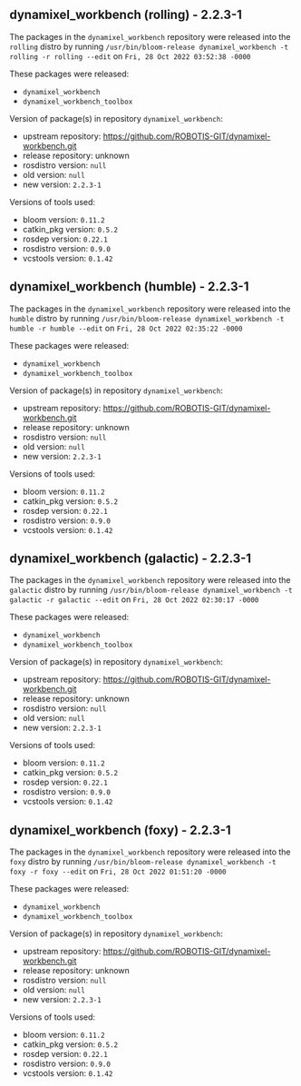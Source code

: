 ## dynamixel_workbench (rolling) - 2.2.3-1

The packages in the `dynamixel_workbench` repository were released into the `rolling` distro by running `/usr/bin/bloom-release dynamixel_workbench -t rolling -r rolling --edit` on `Fri, 28 Oct 2022 03:52:38 -0000`

These packages were released:
- `dynamixel_workbench`
- `dynamixel_workbench_toolbox`

Version of package(s) in repository `dynamixel_workbench`:

- upstream repository: https://github.com/ROBOTIS-GIT/dynamixel-workbench.git
- release repository: unknown
- rosdistro version: `null`
- old version: `null`
- new version: `2.2.3-1`

Versions of tools used:

- bloom version: `0.11.2`
- catkin_pkg version: `0.5.2`
- rosdep version: `0.22.1`
- rosdistro version: `0.9.0`
- vcstools version: `0.1.42`


## dynamixel_workbench (humble) - 2.2.3-1

The packages in the `dynamixel_workbench` repository were released into the `humble` distro by running `/usr/bin/bloom-release dynamixel_workbench -t humble -r humble --edit` on `Fri, 28 Oct 2022 02:35:22 -0000`

These packages were released:
- `dynamixel_workbench`
- `dynamixel_workbench_toolbox`

Version of package(s) in repository `dynamixel_workbench`:

- upstream repository: https://github.com/ROBOTIS-GIT/dynamixel-workbench.git
- release repository: unknown
- rosdistro version: `null`
- old version: `null`
- new version: `2.2.3-1`

Versions of tools used:

- bloom version: `0.11.2`
- catkin_pkg version: `0.5.2`
- rosdep version: `0.22.1`
- rosdistro version: `0.9.0`
- vcstools version: `0.1.42`


## dynamixel_workbench (galactic) - 2.2.3-1

The packages in the `dynamixel_workbench` repository were released into the `galactic` distro by running `/usr/bin/bloom-release dynamixel_workbench -t galactic -r galactic --edit` on `Fri, 28 Oct 2022 02:30:17 -0000`

These packages were released:
- `dynamixel_workbench`
- `dynamixel_workbench_toolbox`

Version of package(s) in repository `dynamixel_workbench`:

- upstream repository: https://github.com/ROBOTIS-GIT/dynamixel-workbench.git
- release repository: unknown
- rosdistro version: `null`
- old version: `null`
- new version: `2.2.3-1`

Versions of tools used:

- bloom version: `0.11.2`
- catkin_pkg version: `0.5.2`
- rosdep version: `0.22.1`
- rosdistro version: `0.9.0`
- vcstools version: `0.1.42`


## dynamixel_workbench (foxy) - 2.2.3-1

The packages in the `dynamixel_workbench` repository were released into the `foxy` distro by running `/usr/bin/bloom-release dynamixel_workbench -t foxy -r foxy --edit` on `Fri, 28 Oct 2022 01:51:20 -0000`

These packages were released:
- `dynamixel_workbench`
- `dynamixel_workbench_toolbox`

Version of package(s) in repository `dynamixel_workbench`:

- upstream repository: https://github.com/ROBOTIS-GIT/dynamixel-workbench.git
- release repository: unknown
- rosdistro version: `null`
- old version: `null`
- new version: `2.2.3-1`

Versions of tools used:

- bloom version: `0.11.2`
- catkin_pkg version: `0.5.2`
- rosdep version: `0.22.1`
- rosdistro version: `0.9.0`
- vcstools version: `0.1.42`


